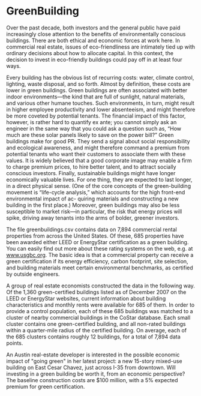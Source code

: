 # GreenBuilding
Over the past decade, both investors and the general public have paid increasingly close attention to the benefits of environmentally conscious buildings. There are both ethical and economic forces at work here. In commercial real estate, issues of eco-friendliness are intimately tied up with ordinary decisions about how to allocate capital. In this context, the decision to invest in eco-friendly buildings could pay off in at least four ways.

Every building has the obvious list of recurring costs: water, climate control, lighting, waste disposal, and so forth. Almost by definition, these costs are lower in green buildings.
Green buildings are often associated with better indoor environments—the kind that are full of sunlight, natural materials, and various other humane touches. Such environments, in turn, might result in higher employee productivity and lower absenteeism, and might therefore be more coveted by potential tenants. The financial impact of this factor, however, is rather hard to quantify ex ante; you cannot simply ask an engineer in the same way that you could ask a question such as, “How much are these solar panels likely to save on the power bill?”
Green buildings make for good PR. They send a signal about social responsibility and ecological awareness, and might therefore command a premium from potential tenants who want their customers to associate them with these values. It is widely believed that a good corporate image may enable a firm to charge premium prices, to hire better talent, and to attract socially conscious investors.
Finally, sustainable buildings might have longer economically valuable lives. For one thing, they are expected to last longer, in a direct physical sense. (One of the core concepts of the green-building movement is “life-cycle analysis,” which accounts for the high front-end environmental impact of ac- quiring materials and constructing a new building in the first place.) Moreover, green buildings may also be less susceptible to market risk—in particular, the risk that energy prices will spike, driving away tenants into the arms of bolder, greener investors.

The file greenbuildings.csv contains data on 7,894 commercial rental properties from across the United States. Of these, 685 properties have been awarded either LEED or EnergyStar certification as a green building. You can easily find out more about these rating systems on the web, e.g. at www.usgbc.org. The basic idea is that a commercial property can receive a green certification if its energy efficiency, carbon footprint, site selection, and building materials meet certain environmental benchmarks, as certified by outside engineers.

A group of real estate economists constructed the data in the following way. Of the 1,360 green-certified buildings listed as of December 2007 on the LEED or EnergyStar websites, current information about building characteristics and monthly rents were available for 685 of them. In order to provide a control population, each of these 685 buildings was matched to a cluster of nearby commercial buildings in the CoStar database. Each small cluster contains one green-certified building, and all non-rated buildings within a quarter-mile radius of the certified building. On average, each of the 685 clusters contains roughly 12 buildings, for a total of 7,894 data points.

An Austin real-estate developer is interested in the possible economic impact of "going green" in her latest project: a new 15-story mixed-use building on East Cesar Chavez, just across I-35 from downtown. Will investing in a green building be worth it, from an economic perspective? The baseline construction costs are $100 million, with a 5% expected premium for green certification.
